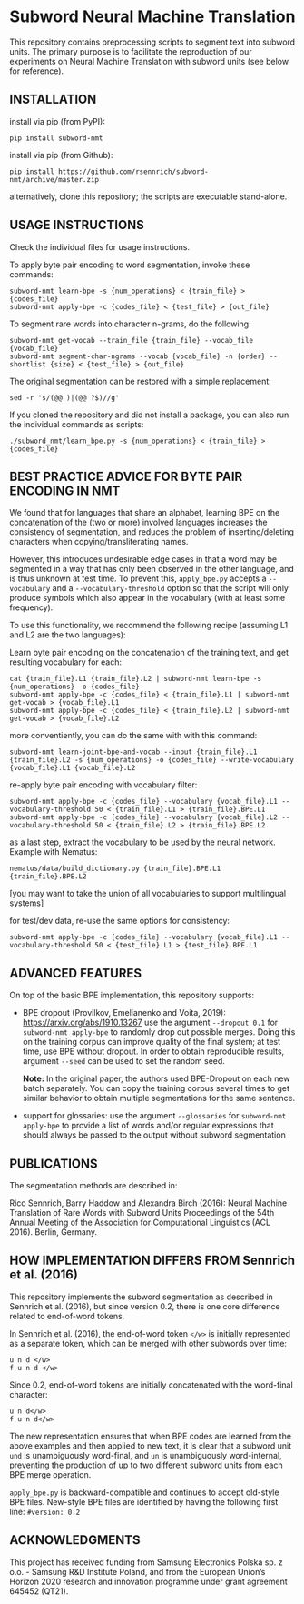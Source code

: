 Subword Neural Machine Translation
==================================

This repository contains preprocessing scripts to segment text into subword
units. The primary purpose is to facilitate the reproduction of our experiments
on Neural Machine Translation with subword units (see below for reference).

INSTALLATION
------------

install via pip (from PyPI):

    pip install subword-nmt

install via pip (from Github):

    pip install https://github.com/rsennrich/subword-nmt/archive/master.zip

alternatively, clone this repository; the scripts are executable stand-alone.


USAGE INSTRUCTIONS
------------------

Check the individual files for usage instructions.

To apply byte pair encoding to word segmentation, invoke these commands:

    subword-nmt learn-bpe -s {num_operations} < {train_file} > {codes_file}
    subword-nmt apply-bpe -c {codes_file} < {test_file} > {out_file}

To segment rare words into character n-grams, do the following:

    subword-nmt get-vocab --train_file {train_file} --vocab_file {vocab_file}
    subword-nmt segment-char-ngrams --vocab {vocab_file} -n {order} --shortlist {size} < {test_file} > {out_file}

The original segmentation can be restored with a simple replacement:

    sed -r 's/(@@ )|(@@ ?$)//g'

If you cloned the repository and did not install a package, you can also run the individual commands as scripts:

    ./subword_nmt/learn_bpe.py -s {num_operations} < {train_file} > {codes_file}

BEST PRACTICE ADVICE FOR BYTE PAIR ENCODING IN NMT
--------------------------------------------------

We found that for languages that share an alphabet, learning BPE on the
concatenation of the (two or more) involved languages increases the consistency
of segmentation, and reduces the problem of inserting/deleting characters when
copying/transliterating names.

However, this introduces undesirable edge cases in that a word may be segmented
in a way that has only been observed in the other language, and is thus unknown
at test time. To prevent this, `apply_bpe.py` accepts a `--vocabulary` and a
`--vocabulary-threshold` option so that the script will only produce symbols
which also appear in the vocabulary (with at least some frequency).

To use this functionality, we recommend the following recipe (assuming L1 and L2
are the two languages):

Learn byte pair encoding on the concatenation of the training text, and get resulting vocabulary for each:

    cat {train_file}.L1 {train_file}.L2 | subword-nmt learn-bpe -s {num_operations} -o {codes_file}
    subword-nmt apply-bpe -c {codes_file} < {train_file}.L1 | subword-nmt get-vocab > {vocab_file}.L1
    subword-nmt apply-bpe -c {codes_file} < {train_file}.L2 | subword-nmt get-vocab > {vocab_file}.L2

more conventiently, you can do the same with with this command:

    subword-nmt learn-joint-bpe-and-vocab --input {train_file}.L1 {train_file}.L2 -s {num_operations} -o {codes_file} --write-vocabulary {vocab_file}.L1 {vocab_file}.L2

re-apply byte pair encoding with vocabulary filter:

    subword-nmt apply-bpe -c {codes_file} --vocabulary {vocab_file}.L1 --vocabulary-threshold 50 < {train_file}.L1 > {train_file}.BPE.L1
    subword-nmt apply-bpe -c {codes_file} --vocabulary {vocab_file}.L2 --vocabulary-threshold 50 < {train_file}.L2 > {train_file}.BPE.L2

as a last step, extract the vocabulary to be used by the neural network. Example with Nematus:

    nematus/data/build_dictionary.py {train_file}.BPE.L1 {train_file}.BPE.L2

[you may want to take the union of all vocabularies to support multilingual systems]

for test/dev data, re-use the same options for consistency:

    subword-nmt apply-bpe -c {codes_file} --vocabulary {vocab_file}.L1 --vocabulary-threshold 50 < {test_file}.L1 > {test_file}.BPE.L1

ADVANCED FEATURES
-----------------

On top of the basic BPE implementation, this repository supports:

- BPE dropout (Provilkov, Emelianenko and Voita, 2019): https://arxiv.org/abs/1910.13267
  use the argument `--dropout 0.1` for `subword-nmt apply-bpe` to randomly drop out possible merges.
  Doing this on the training corpus can improve quality of the final system; at test time, use BPE without dropout.
  In order to obtain reproducible results, argument `--seed` can be used to set the random seed.
  
  **Note:** In the original paper, the authors used BPE-Dropout on each new batch separately. You can copy the training corpus several times to get similar behavior to obtain multiple segmentations for the same sentence.

- support for glossaries:
  use the argument `--glossaries` for `subword-nmt apply-bpe` to provide a list of words and/or regular expressions
  that should always be passed to the output without subword segmentation

PUBLICATIONS
------------

The segmentation methods are described in:

Rico Sennrich, Barry Haddow and Alexandra Birch (2016):
    Neural Machine Translation of Rare Words with Subword Units
    Proceedings of the 54th Annual Meeting of the Association for Computational Linguistics (ACL 2016). Berlin, Germany.

HOW IMPLEMENTATION DIFFERS FROM Sennrich et al. (2016)
------------------------------------------------------

This repository implements the subword segmentation as described in Sennrich et al. (2016),
but since version 0.2, there is one core difference related to end-of-word tokens.

In Sennrich et al. (2016), the end-of-word token `</w>` is initially represented as a separate token, which can be merged with other subwords over time:

```
u n d </w>
f u n d </w>
```

Since 0.2, end-of-word tokens are initially concatenated with the word-final character:

```
u n d</w>
f u n d</w>
```

The new representation ensures that when BPE codes are learned from the above examples and then applied to new text, it is clear that a subword unit `und` is unambiguously word-final, and `un` is unambiguously word-internal, preventing the production of up to two different subword units from each BPE merge operation.

`apply_bpe.py` is backward-compatible and continues to accept old-style BPE files. New-style BPE files are identified by having the following first line: `#version: 0.2`

ACKNOWLEDGMENTS
---------------
This project has received funding from Samsung Electronics Polska sp. z o.o. - Samsung R&D Institute Poland, and from the European Union’s Horizon 2020 research and innovation programme under grant agreement 645452 (QT21).
